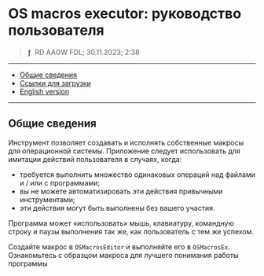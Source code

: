 # OS macros executor: руководство пользователя
> **ƒ** &nbsp;RD AAOW FDL; 30.11.2023; 2:38

---

- [Общие сведения](#section)
- [Ссылки для загрузки](https://adslbarxatov.github.io/DPArray/ru#os-macros-executor)
- [English version](https://adslbarxatov.github.io/OSMacrosExecutor)

---

## Общие сведения

Инструмент позволяет создавать и исполнять собственные макросы для операционной системы.
Приложение следует использовать для имитации действий пользователя в случаях, когда:
- требуется выполнить множество одинаковых операций над файлами и / или с программами;
- вы не можете автоматизировать эти действия привычными инструментами;
- эти действия могут быть выполнены без вашего участия.

Программа может «использовать» мышь, клавиатуру, командную строку и паузы выполнения так же,
как пользователь с тем же успехом.

Создайте макрос в `OSMacrosEditor` и выполняйте его в `OSMacrosEx`. Ознакомьтесь с образцом
макроса для лучшего понимания работы программы
